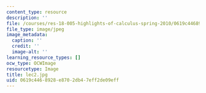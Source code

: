 ```yaml
---
content_type: resource
description: ''
file: /courses/res-18-005-highlights-of-calculus-spring-2010/0619c4468928e8702db47eff2de09eff_lec2.jpg
file_type: image/jpeg
image_metadata:
  caption: ''
  credit: ''
  image-alt: ''
learning_resource_types: []
ocw_type: OCWImage
resourcetype: Image
title: lec2.jpg
uid: 0619c446-8928-e870-2db4-7eff2de09eff
---
```

